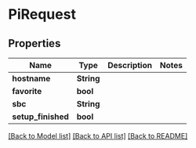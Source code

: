 # PiRequest

## Properties

Name | Type | Description | Notes
------------ | ------------- | ------------- | -------------
**hostname** | **String** |  | 
**favorite** | **bool** |  | 
**sbc** | **String** |  | 
**setup_finished** | **bool** |  | 

[[Back to Model list]](../README.md#documentation-for-models) [[Back to API list]](../README.md#documentation-for-api-endpoints) [[Back to README]](../README.md)


